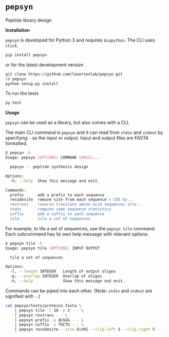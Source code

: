 # `pepsyn`
Peptide library design


**Installation**

`pepsyn` is developed for Python 3 and requires `biopython`.  The CLI uses
`click`.

```bash
pip install pepsyn
```

or for the latest development version

```bash
git clone https://github.com/lasersonlab/pepsyn.git
cd pepsyn
python setup.py install
```

To run the tests

```bash
py.test
```

**Usage**

`pepsyn` can be used as a library, but also comes with a CLI.

The main CLI command is `pepsyn` and it can read from `stdin` and `stdout` by
specifying `-` as the input or output.  Input and output files are FASTA
formatted.

```bash
$ pepsyn -h
Usage: pepsyn [OPTIONS] COMMAND [ARGS]...

  pepsyn -- peptide synthesis design

Options:
  -h, --help  Show this message and exit.

Commands:
  prefix      add a prefix to each sequence
  recodesite  remove site from each sequence's CDS by...
  revtrans    reverse translate amino acid sequences into...
  stats       compute some sequence statistics
  suffix      add a suffix to each sequence
  tile        tile a set of sequences

```

For example, to tile a set of sequences, use the `pepsyn tile` command.  Each
subcommand has its own help message with relevant options.

```bash
$ pepsyn tile -h
Usage: pepsyn tile [OPTIONS] INPUT OUTPUT

  tile a set of sequences

Options:
  -l, --length INTEGER   Length of output oligos
  -p, --overlap INTEGER  Overlap of oligos
  -h, --help             Show this message and exit.
```

Commands can be piped into each other.  (Note: `stdin` and `stdout` are
signified with `-`.)

```bash
cat pepsyn/tests/proteins.fasta \
    | pepsyn tile -l 10 -p 3 - - \
    | pepsyn revtrans - - \
    | pepsyn prefix -p ACGGG - - \
    | pepsyn suffix -s TGCTG - - \
    | pepsyn recodesite --site EcoRI --clip-left 5 --clip-right 5 - -
```
